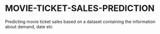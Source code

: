 # MOVIE-TICKET-SALES-PREDICTION
Predicting movie ticket sales based on a dataset containing the information about demand, date etc
